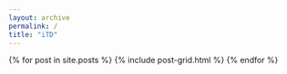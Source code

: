 ```yaml
---
layout: archive
permalink: /
title: "iTD"
---
```

<div class="tiles">
{% for post in site.posts %}
	{% include post-grid.html %}
{% endfor %}
</div><!-- /.tiles -->
